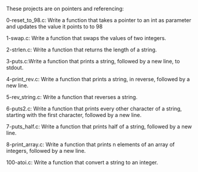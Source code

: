 These projects are on pointers and referencing:

0-reset_to_98.c: Write a function that takes a pointer to an int as parameter
and updates the value it points to to 98

1-swap.c: Write a function that swaps the values of two integers.

2-strlen.c: Write a function that returns the length of a string.

3-puts.c:Write a function that prints a string, followed by a new line, to
stdout.

4-print_rev.c: Write a function that prints a string, in reverse, followed
by a new line.

5-rev_string.c: Write a function that reverses a string.

6-puts2.c: Write a function that prints every other character of a string,
starting with the first character, followed by a new line.

7-puts_half.c: Write a function that prints half of a string, followed
by a new line.

8-print_array.c: Write a function that prints n elements of an array of
integers, followed by a new line.

100-atoi.c: Write a function that convert a string to an integer.